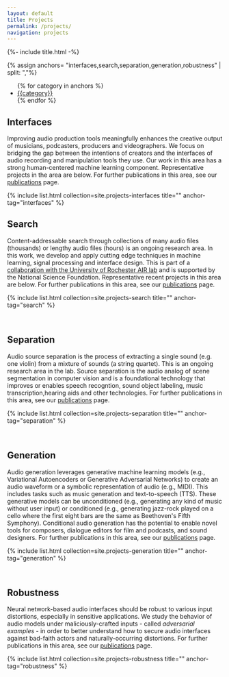```yaml
---
layout: default
title: Projects
permalink: /projects/
navigation: projects
---
```


{%- include title.html -%}

{% assign anchors= "interfaces,search,separation,generation,robustness" | split: ","%}

<nav class="sub-nav">
    <ul class="nav">
    {% for category in anchors %}
    <li class="nav-item">
        <a class="nav-link" href="#{{category}}">{{category}}</a>
    </li>
    {% endfor %}
    </ul>
</nav>

## Interfaces
Improving audio production tools meaningfully enhances the creative output of musicians, podcasters, producers and videographers. We focus on bridging the gap between the intentions of creators and the interfaces of audio recording and manipulation tools they use. Our work in this area has a strong human-centered machine learning component.  Representative projects in the area are below. For further publications in this area, see our [publications](/publications) page.

{% include list.html collection=site.projects-interfaces title="" anchor-tag="interfaces" %}



## Search
Content-addressable search through collections of many audio files (thousands) or lengthy audio files (hours) is an ongoing research area. In this work, we develop and apply cutting edge techniques in machine learning, signal processing and interface design. This is part of a [collaboration with the University of Rochester AIR lab](http://www2.ece.rochester.edu/projects/air/projects/audiosearch) and is supported by the National Science Foundation. Representative recent projects in this area are below. For further publications in this area, see our [publications](/publications) page.

{% include list.html collection=site.projects-search title="" anchor-tag="search" %}

<br>

## Separation
Audio source separation is the process of extracting a single sound (e.g. one violin) from a mixture of sounds (a string quartet). This is an ongoing research area in the lab. Source separation is the audio analog of scene segmentation in computer vision and is a foundational technology that improves or enables speech recogntion, sound object labeling, music transcription,hearing aids and other technologies. For further publications in this area, see our [publications](/publications) page.

{% include list.html collection=site.projects-separation title="" anchor-tag="separation" %}

<br>

## Generation
Audio generation leverages generative machine learning models (e.g., Variational Autoencoders or Generative Adversarial Networks) to create an audio waveform or a symbolic representation of audio (e.g., MIDI). This includes tasks such as music generation and text-to-speech (TTS). These generative models can be unconditioned (e.g., generating any kind of music without user input) or conditioned (e.g., generating jazz-rock played on a cello where the first eight bars are the same as Beethoven's Fifth Symphony). Conditional audio generation has the potential to enable novel tools for composers, dialogue editors for film and podcasts, and sound designers. For further publications in this area, see our [publications](/publications) page.

{% include list.html collection=site.projects-generation title="" anchor-tag="generation" %}

<br>

## Robustness
Neural network-based audio interfaces should be robust to various input distortions, especially in sensitive applications. We study the behavior of audio models under maliciously-crafted inputs - called _adversarial examples_ - in order to better understand how to secure audio interfaces against bad-faith actors and naturally-occurring distortions. For further publications in this area, see our [publications](/publications) page.

{% include list.html collection=site.projects-robustness title="" anchor-tag="robustness" %}

<br>

